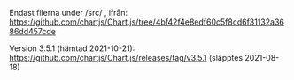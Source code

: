 ﻿Endast filerna under /src/ , ifrån: 
https://github.com/chartjs/Chart.js/tree/4bf42f4e8edf60c5f8cd6f31132a3686dd457cde


Version 3.5.1 (hämtad 2021-10-21): 
https://github.com/chartjs/Chart.js/releases/tag/v3.5.1
(släpptes 2021-08-18)